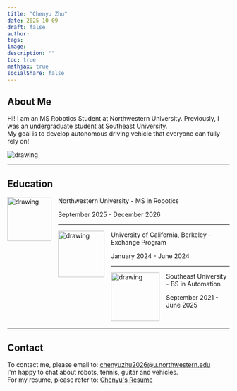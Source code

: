 ```yaml
---
title: "Chenyu Zhu"
date: 2025-10-09
draft: false
author: 
tags:
image: 
description: ""
toc: true
mathjax: true
socialShare: false
---
```

## About Me


<aside class="aboutImg">
    <div class="aboutImg-content">
        <p align="left">
            Hi! I am an MS Robotics Student at Northwestern University. Previously, I was an undergraduate student at Southeast University.<br>
            My goal is to develop autonomous driving vehicle that everyone can fully rely on!
        </p>
    <img src="/images/misc/big_photo.jpg"  alt="drawing" />
    </div>
</aside>

---

## Education
<img align="left" src="/images/misc/nu.jpeg" alt="drawing" width="100" style="margin-right: 15px;"/>

Northwestern University - MS in Robotics

September 2025 - December 2026

---

<img align="left" src="/images/misc/ucb.svg" alt="drawing" width="105" style="margin-right: 15px;"/>

University of California, Berkeley - Exchange Program

January 2024 - June 2024

---

<img align="left" src="/images/misc/seu.png" alt="drawing" width="110" style="margin-right: 15px;"/>

Southeast University - BS in Automation

September 2021 - June 2025

<br>

---

## Contact

To contact me, please email to:
chenyuzhu2026@u.northwestern.edu \
I'm happy to chat about robots, tennis, guitar and vehicles.\
For my resume, please refer to: [Chenyu's Resume](https://zhu-chenyu.github.io/resume)
 

